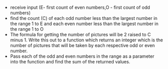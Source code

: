 - receive input (E- first count of even numbers,O - first count of odd numbers)
- find the count (C) of each odd number less than the largest number in the range 1 to 
E and each even number less than the largest number in the range 1 to O
- The formula for getting the number of pictures will be 2 raised to C minus 1. 
Write this out to a function which returns an integer which is the number of pictures that
will be taken by each respective odd or even number.  
- Pass each of the odd and even numbers in the range as a parameter into the function
and find the sum of the returned values.
